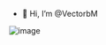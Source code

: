 - 👋 Hi, I’m @VectorbM

![image](https://github.com/VectorbM/VectorbM/assets/151130785/a8cab6e2-fe53-4e1d-88ab-9e9a56e7c7be)
